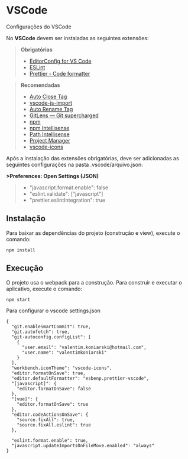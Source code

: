 # VSCode
Configurações do VSCode


No **VSCode** devem ser instaladas as seguintes extensões:
> **Obrigatórias**
> - [EditorConfig for VS Code](https://marketplace.visualstudio.com/items?itemName=EditorConfig.EditorConfig)
> - [ESLint](https://marketplace.visualstudio.com/items?itemName=dbaeumer.vscode-eslint)
> - [Prettier - Code formatter](https://marketplace.visualstudio.com/items?itemName=esbenp.prettier-vscode)

> **Recomendadas**
> - [Auto Close Tag](https://marketplace.visualstudio.com/items?itemName=formulahendry.auto-close-tag)
> - [vscode-js-import](https://marketplace.visualstudio.com/items?itemName=wangtao0101.vscode-js-import)
> - [Auto Rename Tag](https://marketplace.visualstudio.com/items?itemName=formulahendry.auto-rename-tag)
> - [GitLens — Git supercharged](https://marketplace.visualstudio.com/items?itemName=eamodio.gitlens)
> - [npm](https://marketplace.visualstudio.com/items?itemName=eg2.vscode-npm-script)
> - [npm Intellisense](https://marketplace.visualstudio.com/items?itemName=christian-kohler.npm-intellisense)
> - [Path Intellisense](https://marketplace.visualstudio.com/items?itemName=christian-kohler.path-intellisense)
> - [Project Manager](https://marketplace.visualstudio.com/items?itemName=alefragnani.project-manager)
> - [vscode-icons](https://marketplace.visualstudio.com/items?itemName=robertohuertasm.vscode-icons)


Após a instalação das extensões obrigatórias, deve ser adicionadas as seguintes configurações na pasta .vscode/arquivo.json:

**>Preferences: Open Settings (JSON)**

> - "javascript.format.enable": false
> - "eslint.validate": ["javascript"]
> - "prettier.eslintIntegration": true

## Instalação

Para baixar as dependências do projeto (construção e view), execute o comando:

```
npm install
```


## Execução

O projeto usa o webpack para a construção.
Para construir e executar o aplicativo, execute o comando:

```
npm start
```


Para configurar o vscode settings.json
```
{
  "git.enableSmartCommit": true,
  "git.autofetch": true,
  "git-autoconfig.configList": [
    {
      "user.email": "valentim.koniarski@hotmail.com",
      "user.name": "valentimkoniarski"
    }
  ],
  "workbench.iconTheme": "vscode-icons",
  "editor.formatOnSave": true,
  "editor.defaultFormatter": "esbenp.prettier-vscode",
  "[javascript]": {
    "editor.formatOnSave": false
  },
  "[vue]": {
    "editor.formatOnSave": true
  },
  "editor.codeActionsOnSave": {
    "source.fixAll": true,
    "source.fixAll.eslint": true
  },

  "eslint.format.enable": true,
  "javascript.updateImportsOnFileMove.enabled": "always"
}
```

